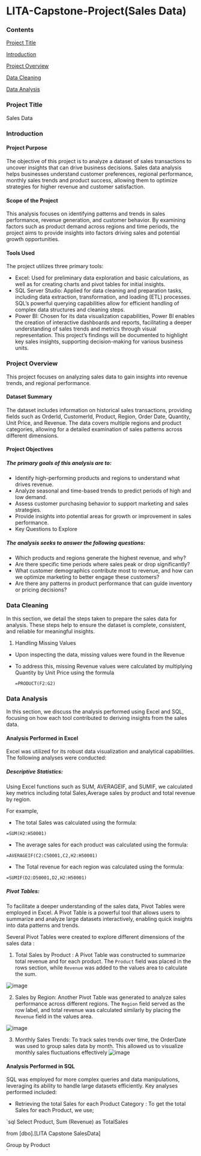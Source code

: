# LITA-Capstone-Project(Sales Data)

### Contents
 [Project Title](#Project-Title) 
 
 [Introduction](#Introduction) 
 
 [Project Overview](#Project-Overview)
 
 [Data Cleaning](#Data-Cleaning) 

 [Data Analysis](#Data-Analysis)

### Project Title
Sales Data 

### Introduction
#### Project Purpose
The objective of this project is to analyze a dataset of sales transactions to uncover insights that can drive business decisions. Sales data analysis helps businesses understand customer preferences, regional performance, monthly sales trends and product success, allowing them to optimize strategies for higher revenue and customer satisfaction.

#### Scope of the Project
This analysis focuses on identifying patterns and trends in sales performance, revenue generation, and customer behavior. By examining factors such as product demand across regions and time periods, the project aims to provide insights into factors driving sales and potential growth opportunities.

#### Tools Used
The project utilizes three primary tools:

- Excel: Used for preliminary data exploration and basic calculations, as well as for creating charts and pivot tables for initial insights.
- SQL Server Studio: Applied for data cleaning and preparation tasks, including data extraction, transformation, and loading (ETL) processes. SQL’s powerful querying capabilities allow for efficient handling of complex data structures and cleaning steps.
- Power BI: Chosen for its data visualization capabilities, Power BI enables the creation of interactive dashboards and reports, facilitating a deeper understanding of sales trends and metrics through visual representation.
This project’s findings will be documented to highlight key sales insights, supporting decision-making for various business units.

### Project Overview
This project focuses on analyzing sales data to gain insights into revenue trends, and regional performance. 

 #### Dataset Summary
The dataset includes information on historical sales transactions, providing fields such as OrderId, CustomerId, Product, Region, Order Date, Quantity, Unit Price, and Revenue. The data covers multiple regions and product categories, allowing for a detailed examination of sales patterns across different dimensions.

#### Project Objectives
##### The primary goals of this analysis are to:

* Identify high-performing products and regions to understand what drives revenue.
* Analyze seasonal and time-based trends to predict periods of high and low demand.
* Assess customer purchasing behavior to support marketing and sales strategies.
* Provide insights into potential areas for growth or improvement in sales performance.
* Key Questions to Explore
  
##### The analysis seeks to answer the following questions:

- Which products and regions generate the highest revenue, and why?
- Are there specific time periods where sales peak or drop significantly?
- What customer demographics contribute most to revenue, and how can we optimize marketing to better engage these customers?
- Are there any patterns in product performance that can guide inventory or pricing decisions?

### Data Cleaning
In this section, we detail the steps taken to prepare the sales data for analysis. These steps help to ensure the dataset is complete, consistent, and reliable for meaningful insights.

1. Handling Missing Values 
- Upon inspecting the data, missing values were found in the Revenue 
- To address this, missing Revenue values were calculated by multiplying Quantity by Unit Price using the formula
  
  ` =PRODUCT(F2:G2) `

### Data Analysis
In this section, we discuss the analysis performed using Excel and SQL, focusing on how each tool contributed to deriving insights from the sales data.

#### Analysis Performed in Excel

Excel was utilized for its robust data visualization and analytical capabilities. The following analyses were conducted:

##### Descriptive Statistics: 
 Using Excel functions such as SUM, AVERAGEIF, and SUMIF, we calculated key metrics including total Sales,Average sales by product  and total revenue by region.

For example,
- The total Sales was calculated using the formula:

 ` =SUM(H2:H50001) `

- The average sales for each product was calculated using the formula:
 
` =AVERAGEIF(C2:C50001,C2,H2:H50001) `

- The Total revenue for each region was calculated using the formula:
 
` =SUMIF(D2:D50001,D2,H2:H50001) `

##### Pivot Tables: 
To facilitate a deeper understanding of the sales data, Pivot Tables were employed in Excel. A Pivot Table is a powerful tool that allows users to summarize and analyze large datasets interactively, enabling quick insights into data patterns and trends.

Several Pivot Tables were created to explore different dimensions of the sales data :
1. Total Sales by Product : A Pivot Table was constructed to summarize total revenue and for each product. The `Product` field was placed in the rows section, while `Revenue` was added to the values area to calculate the sum.

![image](https://github.com/user-attachments/assets/21111202-c216-4b9a-95b5-d47b931771f3)

2. Sales by Region: Another Pivot Table was generated to analyze sales performance across different regions. The `Region` field served as the row label, and total revenue was calculated similarly by placing the `Revenue` field in the values area.
   
![image](https://github.com/user-attachments/assets/1fad2c13-0b43-4b28-8b4a-d0667912f14c)

3. Monthly Sales Trends: To track sales trends over time, the OrderDate was used to group sales data by month. This allowed us to visualize monthly sales fluctuations effectively
![image](https://github.com/user-attachments/assets/240ef28a-d4a5-47d7-bf77-34f90661bd66)

#### Analysis Performed in SQL
SQL was employed for more complex queries and data manipulations, leveraging its ability to handle large datasets efficiently. Key analyses performed included:

- Retrieving the total Sales for each Product Category : To get the total Sales for each Product, we use;

`sql 
Select Product, Sum (Revenue) as TotalSales

from [dbo].[LITA Capstone SalesData]

Group by Product                    
`




